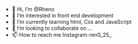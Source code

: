 - 👋 Hi, I’m @Rheno
- 👀 I’m interested in front end development
- 🌱 I’m currently learning html, Css and JavaScript
- 💞️ I’m looking to collaborate on ...
- 📫 How to reach me Instagram-ren0_25_

<!---
rennyrae/rennyrae is a ✨ special ✨ repository because its `README.md` (this file) appears on your GitHub profile.
You can click the Preview link to take a look at your changes.
--->
